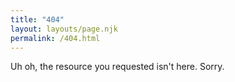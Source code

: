```yaml
---
title: "404"
layout: layouts/page.njk
permalink: /404.html
---
```

Uh oh, the resource you requested isn't here. Sorry.
